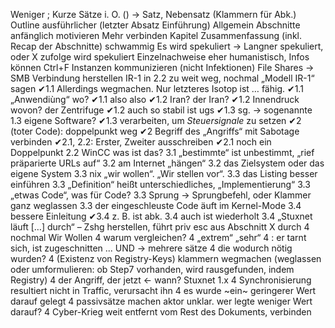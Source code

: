 Weniger ;
Kurze Sätze i. O.
() -> Satz, Nebensatz (Klammern für Abk.)
Outline ausführlicher (letzter Absatz Einführung)
Allgemein Abschnitte anfänglich motivieren
Mehr verbinden
Kapitel Zusammenfassung (inkl. Recap der Abschnitte)
schwammig
Es wird spekuliert -> Langner spekuliert, oder X zufolge wird spekuliert
Einzelnachweise eher humanistisch, Infos können Ctrl+F
Instanzen kommunizieren (nicht Infektionen)
File Shares -> SMB Verbindung herstellen
IR-1 in 2.2 zu weit weg, nochmal „Modell IR-1“ sagen
✔1.1 Allerdings wegmachen. Nur letzteres Isotop ist … fähig.
✔1.1 „Anwendiùng“ wo?
✔1.1 also also
✔1.2 Iran? der Iran?
✔1.2 Innendruck wovon? der Zentrifuge
✔1.2 auch so stabil ist ugs
✔1.3 sg. -> sogenannte
1.3 eigene Software?
✔1.3 verarbeiten, um _Steuersignale_ zu setzen
✔2 (toter Code): doppelpunkt weg
✔2 Begriff des „Angriffs“ mit Sabotage verbinden
✔2.1, 2.2: Erster, Zweiter ausschreiben
✔2.1 noch ein Doppelpunkt
2.2 WinCC was ist das?
3.1 „bestimmte“ ist unbestimmt, „rief präparierte URLs auf“
3.2 am Internet „hängen“
3.2 das Zielsystem oder das eigene System
3.3 nix „wir wollen“. „Wir stellen vor“.
3.3 das Listing besser einführen
3.3 „Definition“ heißt unterschiedliches, „Implementierung“
3.3 „etwas Code“, was für Code?
3.3 Sprung -> Sprungbefehl, oder Klammer ganz weglassen
3.3 der eingeschleuste Code äuft im Kernel-Mode
3.4 bessere Einleitung
✔3.4 z. B. ist abk.
3.4 auch ist wiederholt
3.4 „Stuxnet läuft […] durch“ – Zshg herstellen, führt priv esc aus Abschnitt X durch
4 nochmal Wir Wollen
4 warum vergleichen?
4 „extrem“ „sehr“
4 : er tarnt sich, ist zugeschnitten ... UND -> mehrere sätze
4 die wodurch nötig wurden?
4 (Existenz von Registry-Keys) klammern wegmachen (weglassen oder umformulieren: ob Step7 vorhanden, wird rausgefunden, indem Registry)
4 der Angriff, der jetzt <- wann? Stuxnet 1.x
4 Synchronisierung resultiert nicht in Traffic, verursacht ihn
4 es wurde ~ein~ geringerer Wert darauf gelegt
4 passivsätze machen aktor unklar. wer legte weniger Wert darauf?
4 Cyber-Krieg weit entfernt vom Rest des Dokuments, verbinden
